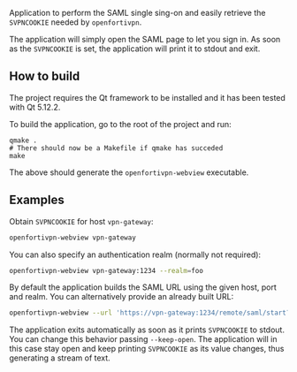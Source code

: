 Application to perform the SAML single sing-on and easily retrieve the
`SVPNCOOKIE` needed by `openfortivpn`.

The application will simply open the SAML page to let you sign in.
As soon as the `SVPNCOOKIE` is set, the application will print it to
stdout and exit.


## How to build

The project requires the Qt framework to be installed and it has
been tested with Qt 5.12.2.

To build the application, go to the root of the project and run:
```shell
qmake .
# There should now be a Makefile if qmake has succeded
make
```

The above should generate the `openfortivpn-webview` executable.


## Examples

Obtain `SVPNCOOKIE` for host `vpn-gateway`:
```sh
openfortivpn-webview vpn-gateway
```

You can also specify an authentication realm (normally not required):
```sh
openfortivpn-webview vpn-gateway:1234 --realm=foo
```

By default the application builds the SAML URL using the given host,
port and realm. You can alternatively provide an already built URL:

```sh
openfortivpn-webview --url 'https://vpn-gateway:1234/remote/saml/start?realm=foo'
```

The application exits automatically as soon as it prints `SVPNCOOKIE` to
stdout. You can change this behavior passing `--keep-open`. The application
will in this case stay open and keep printing `SVPNCOOKIE` as its value
changes, thus generating a stream of text.
